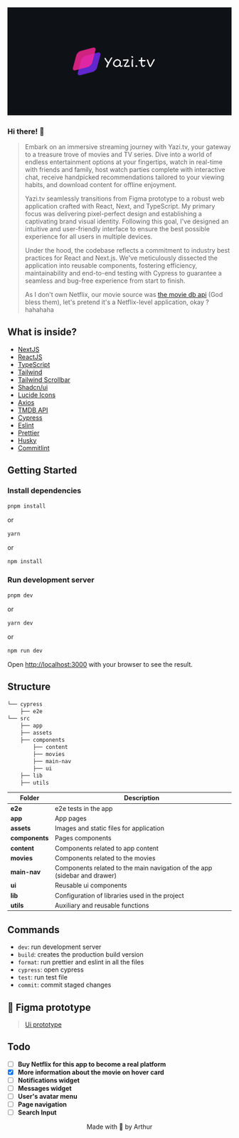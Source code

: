 <img src="./public/cover.png" alt="readme image" />

### Hi there! 👋

> Embark on an immersive streaming journey with Yazi.tv, your gateway to a treasure trove of movies and TV series. Dive into a world of endless entertainment options at your fingertips, watch in real-time with friends and family, host watch parties complete with interactive chat, receive handpicked recommendations tailored to your viewing habits, and download content for offline enjoyment.
>
> Yazi.tv seamlessly transitions from Figma prototype to a robust web application crafted with React, Next, and TypeScript. My primary focus was delivering pixel-perfect design and establishing a captivating brand visual identity. Following this goal, I've designed an intuitive and user-friendly interface to ensure the best possible experience for all users in multiple devices.
>
> Under the hood, the codebase reflects a commitment to industry best practices for React and Next.js. We've meticulously dissected the application into reusable components, fostering efficiency, maintainability and end-to-end testing with Cypress to guarantee a seamless and bug-free experience from start to finish.
>
> As I don't own Netflix, our movie source was [the movie db api](https://developer.themoviedb.org/reference/intro/getting-started) (God bless them), let's pretend it's a Netflix-level application, okay ? hahahaha

## What is inside?

-   [NextJS](https://nextjs.org/docs)
-   [ReactJS](https://reactjs.org)
-   [TypeScript](https://www.typescriptlang.org)
-   [Tailwind](https://tailwindcss.com/)
-   [Tailwind Scrollbar](https://www.npmjs.com/package/tailwind-scrollbar)
-   [Shadcn/ui](https://ui.shadcn.com/)
-   [Lucide Icons](https://lucide.dev/icons/)
-   [Axios](https://axios-http.com/ptbr/docs/intro)
-   [TMDB API](https://developer.themoviedb.org/reference/intro/getting-started)
-   [Cypress](https://www.cypress.io/)
-   [Eslint](https://eslint.org)
-   [Prettier](https://prettier.io)
-   [Husky](https://github.com/typicode/husky)
-   [Commitlint](https://commitlint.js.org/#/)

## Getting Started

### Install dependencies

```bash
pnpm install
```

or

```bash
yarn
```

or

```bash
npm install
```

### Run development server

```bash
pnpm dev
```

or

```bash
yarn dev
```

or

```bash
npm run dev
```

Open [http://localhost:3000](http://localhost:3000) with your browser to see the result.

## Structure

```
└── cypress
    ├── e2e
└── src
    ├── app
    ├── assets
    ├── components
        ├── content
        ├── movies
        ├── main-nav
        ├── ui
    ├── lib
    ├── utils
```

| Folder         | Description                                                               |
| -------------- | ------------------------------------------------------------------------- |
| **e2e**        | e2e tests in the app                                                      |
| **app**        | App pages                                                                 |
| **assets**     | Images and static files for application                                   |
| **components** | Pages components                                                          |
| **content**    | Components related to app content                                         |
| **movies**     | Components related to the movies                                          |
| **main-nav**   | Components related to the main navigation of the app (sidebar and drawer) |
| **ui**         | Reusable ui components                                                    |
| **lib**        | Configuration of libraries used in the project                            |
| **utils**      | Auxiliary and reusable functions                                          |

## Commands

-   `dev`: run development server
-   `build`: creates the production build version
-   `format`: run prettier and eslint in all the files
-   `cypress`: open cypress
-   `test`: run test file
-   `commit`: commit staged changes

## 🎨 Figma prototype

> [Ui prototype](https://www.figma.com/file/yzxjhxvefLVnC12xks7GP0/Yazi.tv?type=design&node-id=155%3A1234&mode=design&t=yYi6Ox1iN2DVGQVq-1)

## Todo

-   [ ] **Buy Netflix for this app to become a real platform**
-   [x] **More information about the movie on hover card**
-   [ ] **Notifications widget**
-   [ ] **Messages widget**
-   [ ] **User's avatar menu**
-   [ ] **Page navigation**
-   [ ] **Search Input**

<p align="center">Made with 🤍 by Arthur</p>

